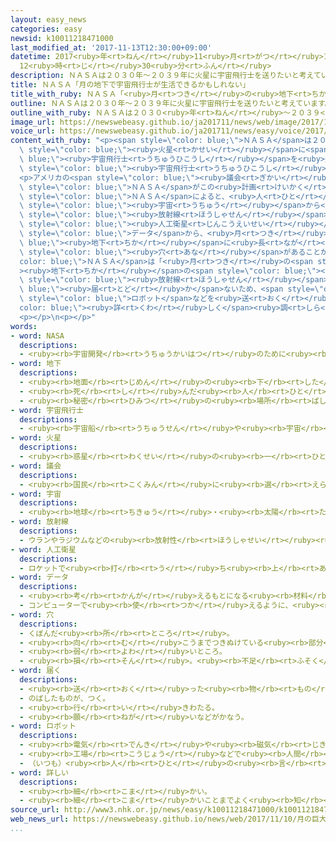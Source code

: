 ```yaml
---
layout: easy_news
categories: easy
newsid: k10011218471000
last_modified_at: '2017-11-13T12:30:00+09:00'
datetime: 2017<ruby>年<rt>ねん</rt></ruby>11<ruby>月<rt>がつ</rt></ruby>13<ruby>日<rt>にち</rt></ruby>
  12<ruby>時<rt>じ</rt></ruby>30<ruby>分<rt>ふん</rt></ruby>
description: ＮＡＳＡは２０３０年〜２０３９年に火星に宇宙飛行士を送りたいと考えています。
title: ＮＡＳＡ「月の地下で宇宙飛行士が生活できるかもしれない」
title_with_ruby: ＮＡＳＡ「<ruby>月<rt>つき</rt></ruby>の<ruby>地下<rt>ちか</rt></ruby>で<ruby>宇宙飛行士<rt>うちゅうひこうし</rt></ruby>が<ruby>生活<rt>せいかつ</rt></ruby>できるかもしれない」
outline: ＮＡＳＡは２０３０年〜２０３９年に火星に宇宙飛行士を送りたいと考えています。
outline_with_ruby: ＮＡＳＡは２０３０<ruby>年<rt>ねん</rt></ruby>〜２０３９<ruby>年<rt>ねん</rt></ruby>に<ruby>火星<rt>かせい</rt></ruby>に<ruby>宇宙飛行士<rt>うちゅうひこうし</rt></ruby>を<ruby>送<rt>おく</rt></ruby>りたいと<ruby>考<rt>かんが</rt></ruby>えています。
image_url: https://newswebeasy.github.io/ja201711/news/web/image/2017/11/10/K10011218471_1711101007_1711101028_01_03.jpg
voice_url: https://newswebeasy.github.io/ja201711/news/easy/voice/2017/11/13/k10011218471000.mp3
content_with_ruby: "<p><span style=\"color: blue;\">ＮＡＳＡ</span>は２０３０<ruby>年<rt>ねん</rt></ruby>〜２０３９<ruby>年<rt>ねん</rt></ruby>に<span\
  \ style=\"color: blue;\"><ruby>火星<rt>かせい</rt></ruby></span>に<span style=\"color:\
  \ blue;\"><ruby>宇宙飛行士<rt>うちゅうひこうし</rt></ruby></span>を<ruby>送<rt>おく</rt></ruby>りたいと<ruby>考<rt>かんが</rt></ruby>えています。そのために、<ruby>月<rt>つき</rt></ruby>に<span\
  \ style=\"color: blue;\"><ruby>宇宙飛行士<rt>うちゅうひこうし</rt></ruby></span>が<ruby>生活<rt>せいかつ</rt></ruby>する<ruby>場所<rt>ばしょ</rt></ruby>を<ruby>作<rt>つく</rt></ruby>ることを<ruby>計画<rt>けいかく</rt></ruby>しています。</p>\n\
  <p>アメリカの<span style=\"color: blue;\"><ruby>議会<rt>ぎかい</rt></ruby></span>で<ruby>９日<rt>ここのか</rt></ruby>、<span\
  \ style=\"color: blue;\">ＮＡＳＡ</span>がこの<ruby>計画<rt>けいかく</rt></ruby>について<ruby>話<rt>はな</rt></ruby>しました。<span\
  \ style=\"color: blue;\">ＮＡＳＡ</span>によると、<ruby>人<rt>ひと</rt></ruby>が<ruby>月<rt>つき</rt></ruby>に<ruby>行<rt>い</rt></ruby>くときにいちばん<ruby>大<rt>おお</rt></ruby>きな<ruby>問題<rt>もんだい</rt></ruby>になるのは<span\
  \ style=\"color: blue;\"><ruby>宇宙<rt>うちゅう</rt></ruby></span>から<ruby>降<rt>ふ</rt></ruby>る<span\
  \ style=\"color: blue;\"><ruby>放射線<rt>ほうしゃせん</rt></ruby></span>です。</p>\n<p><ruby>先月<rt>せんげつ</rt></ruby>、<ruby>日本<rt>にっぽん</rt></ruby>の<span\
  \ style=\"color: blue;\"><ruby>人工衛星<rt>じんこうえいせい</rt></ruby></span>「かぐや」が<ruby>集<rt>あつ</rt></ruby>めた<ruby>月<rt>つき</rt></ruby>の<span\
  \ style=\"color: blue;\">データ</span>から、<ruby>月<rt>つき</rt></ruby>の<span style=\"color:\
  \ blue;\"><ruby>地下<rt>ちか</rt></ruby></span>に<ruby>長<rt>なが</rt></ruby>さ５０ｋｍの<ruby>大<rt>おお</rt></ruby>きな<span\
  \ style=\"color: blue;\"><ruby>穴<rt>あな</rt></ruby></span>があることがわかりました。<span style=\"\
  color: blue;\">ＮＡＳＡ</span>は「<ruby>月<rt>つき</rt></ruby>の<span style=\"color: blue;\"\
  ><ruby>地下<rt>ちか</rt></ruby></span>の<span style=\"color: blue;\"><ruby>穴<rt>あな</rt></ruby></span>は<span\
  \ style=\"color: blue;\"><ruby>放射線<rt>ほうしゃせん</rt></ruby></span>が<span style=\"color:\
  \ blue;\"><ruby>届<rt>とど</rt></ruby>か</span>ないため、<span style=\"color: blue;\"><ruby>宇宙飛行士<rt>うちゅうひこうし</rt></ruby></span>が<ruby>生活<rt>せいかつ</rt></ruby>することができるかもしれない」と<ruby>言<rt>い</rt></ruby>いました。そして、これから<ruby>月<rt>つき</rt></ruby>に<span\
  \ style=\"color: blue;\">ロボット</span>などを<ruby>送<rt>おく</rt></ruby>って、<span style=\"\
  color: blue;\"><ruby>詳<rt>くわ</rt></ruby>しく</span><ruby>調<rt>しら</rt></ruby>べると<ruby>言<rt>い</rt></ruby>いました。</p>\n\
  <p></p>\n<p></p>"
words:
- word: NASA
  descriptions:
  - <ruby><rb>宇宙開発</rb><rt>うちゅうかいはつ</rt></ruby>のために<ruby><rb>作</rb><rt>つく</rt></ruby>られた、アメリカ<ruby><rb>政府</rb><rt>せいふ</rt></ruby>の<ruby><rb>機関</rb><rt>きかん</rt></ruby>。スペースシャトルの<ruby><rb>開発</rb><rt>かいはつ</rt></ruby>などをする。
- word: 地下
  descriptions:
  - <ruby><rb>地面</rb><rt>じめん</rt></ruby>の<ruby><rb>下</rb><rt>した</rt></ruby>。<ruby><rb>地中</rb><rt>ちちゅう</rt></ruby>。
  - <ruby><rb>死</rb><rt>し</rt></ruby>んだ<ruby><rb>人</rb><rt>ひと</rt></ruby>の<ruby><rb>行</rb><rt>い</rt></ruby>く<ruby><rb>世</rb><rt>よ</rt></ruby>。あの<ruby><rb>世</rb><rt>よ</rt></ruby>。
  - <ruby><rb>秘密</rb><rt>ひみつ</rt></ruby>の<ruby><rb>場所</rb><rt>ばしょ</rt></ruby>。
- word: 宇宙飛行士
  descriptions:
  - <ruby><rb>宇宙船</rb><rt>うちゅうせん</rt></ruby>や<ruby><rb>宇宙</rb><rt>うちゅう</rt></ruby>ステーションの<ruby><rb>乗組員</rb><rt>のりくみいん</rt></ruby>。
- word: 火星
  descriptions:
  - <ruby><rb>惑星</rb><rt>わくせい</rt></ruby>の<ruby><rb>一</rb><rt>ひと</rt></ruby>つ。<ruby><rb>太陽</rb><rt>たいよう</rt></ruby>から<ruby><rb>四番</rb><rt>よばん</rt></ruby>めの<ruby><rb>星</rb><rt>ほし</rt></ruby>。<ruby><rb>星</rb><rt>ほし</rt></ruby>の<ruby><rb>色</rb><rt>いろ</rt></ruby>は<ruby><rb>赤</rb><rt>あか</rt></ruby>く<ruby><rb>見</rb><rt>み</rt></ruby>え、<ruby><rb>衛星</rb><rt>えいせい</rt></ruby>が<ruby><rb>二</rb><rt>ふた</rt></ruby>つある。
- word: 議会
  descriptions:
  - <ruby><rb>国民</rb><rt>こくみん</rt></ruby>に<ruby><rb>選</rb><rt>えら</rt></ruby>ばれた<ruby><rb>議員</rb><rt>ぎいん</rt></ruby>が<ruby><rb>集</rb><rt>あつ</rt></ruby>まって、<ruby><rb>国</rb><rt>くに</rt></ruby>や<ruby><rb>地方</rb><rt>ちほう</rt></ruby>の<ruby><rb>政治</rb><rt>せいじ</rt></ruby>について<ruby><rb>話</rb><rt>はな</rt></ruby>し<ruby><rb>合</rb><rt>あ</rt></ruby>い、<ruby><rb>取</rb><rt>と</rt></ruby>り<ruby><rb>決</rb><rt>き</rt></ruby>めをする<ruby><rb>所</rb><rt>ところ</rt></ruby>。<ruby><rb>国</rb><rt>くに</rt></ruby>の<ruby><rb>議会</rb><rt>ぎかい</rt></ruby>の<ruby><rb>国会</rb><rt>こっかい</rt></ruby>と、<ruby><rb>都道府県</rb><rt>とどうふけん</rt></ruby>などの<ruby><rb>地方議会</rb><rt>ちほうぎかい</rt></ruby>とがある。
- word: 宇宙
  descriptions:
  - <ruby><rb>地球</rb><rt>ちきゅう</rt></ruby>・<ruby><rb>太陽</rb><rt>たいよう</rt></ruby>・<ruby><rb>星</rb><rt>ほし</rt></ruby>などのある、<ruby><rb>果</rb><rt>は</rt></ruby>てしなく<ruby><rb>広</rb><rt>ひろ</rt></ruby>い<ruby><rb>空間</rb><rt>くうかん</rt></ruby>のこと。<ruby><rb>地球</rb><rt>ちきゅう</rt></ruby>は<ruby><rb>太陽</rb><rt>たいよう</rt></ruby>を<ruby><rb>中心</rb><rt>ちゅうしん</rt></ruby>にして<ruby><rb>銀河系宇宙</rb><rt>ぎんがけいうちゅう</rt></ruby>にあり、この<ruby><rb>銀河系宇宙</rb><rt>ぎんがけいうちゅう</rt></ruby>のようなものがたくさん<ruby><rb>集</rb><rt>あつ</rt></ruby>まって<ruby><rb>宇宙</rb><rt>うちゅう</rt></ruby>を<ruby><rb>作</rb><rt>つく</rt></ruby>っている。
- word: 放射線
  descriptions:
  - ウランやラジウムなどの<ruby><rb>放射性</rb><rt>ほうしゃせい</rt></ruby><ruby><rb>元素</rb><rt>げんそ</rt></ruby>がこわれて、ほかの<ruby><rb>元素</rb><rt>げんそ</rt></ruby>に<ruby><rb>変</rb><rt>か</rt></ruby>わるときに<ruby><rb>出</rb><rt>だ</rt></ruby>すもの。<ruby><rb>大量</rb><rt>たいりょう</rt></ruby>に<ruby><rb>浴</rb><rt>あ</rt></ruby>びると<ruby><rb>有害</rb><rt>ゆうがい</rt></ruby>である。
- word: 人工衛星
  descriptions:
  - ロケットで<ruby><rb>打</rb><rt>う</rt></ruby>ち<ruby><rb>上</rb><rt>あ</rt></ruby>げ、<ruby><rb>地球</rb><rt>ちきゅう</rt></ruby>の<ruby><rb>周</rb><rt>まわ</rt></ruby>りを<ruby><rb>回</rb><rt>まわ</rt></ruby>るようにした、<ruby><rb>人間</rb><rt>にんげん</rt></ruby>の<ruby><rb>作</rb><rt>つく</rt></ruby>った<ruby><rb>衛星</rb><rt>えいせい</rt></ruby>。<ruby><rb>宇宙</rb><rt>うちゅう</rt></ruby>のようすや<ruby><rb>気象</rb><rt>きしょう</rt></ruby>などを<ruby><rb>調</rb><rt>しら</rt></ruby>べたり、<ruby><rb>通信</rb><rt>つうしん</rt></ruby>や<ruby><rb>放送</rb><rt>ほうそう</rt></ruby>などの<ruby><rb>電波</rb><rt>でんぱ</rt></ruby>の<ruby><rb>中継</rb><rt>ちゅうけい</rt></ruby>に<ruby><rb>役立</rb><rt>やくだ</rt></ruby>てたりする。
- word: データ
  descriptions:
  - <ruby><rb>考</rb><rt>かんが</rt></ruby>えるもとになる<ruby><rb>材料</rb><rt>ざいりょう</rt></ruby>や<ruby><rb>事実</rb><rt>じじつ</rt></ruby>。
  - コンピューターで<ruby><rb>使</rb><rt>つか</rt></ruby>えるように、<ruby><rb>数字</rb><rt>すうじ</rt></ruby>や<ruby><rb>記号</rb><rt>きごう</rt></ruby>に<ruby><rb>置</rb><rt>お</rt></ruby>きかえられた<ruby><rb>資料</rb><rt>しりょう</rt></ruby>。
- word: 穴
  descriptions:
  - くぼんだ<ruby><rb>所</rb><rt>ところ</rt></ruby>。
  - <ruby><rb>向</rb><rt>む</rt></ruby>こうまでつきぬけている<ruby><rb>部分</rb><rt>ぶぶん</rt></ruby>。
  - <ruby><rb>弱</rb><rt>よわ</rt></ruby>いところ。
  - <ruby><rb>損</rb><rt>そん</rt></ruby>。<ruby><rb>不足</rb><rt>ふそく</rt></ruby>。
- word: 届く
  descriptions:
  - <ruby><rb>送</rb><rt>おく</rt></ruby>った<ruby><rb>物</rb><rt>もの</rt></ruby>が<ruby><rb>着</rb><rt>つ</rt></ruby>く。
  - のばしたものが、つく。
  - <ruby><rb>行</rb><rt>い</rt></ruby>きわたる。
  - <ruby><rb>願</rb><rt>ねが</rt></ruby>いなどがかなう。
- word: ロボット
  descriptions:
  - <ruby><rb>電気</rb><rt>でんき</rt></ruby>や<ruby><rb>磁気</rb><rt>じき</rt></ruby>の<ruby><rb>力</rb><rt>ちから</rt></ruby>で<ruby><rb>動</rb><rt>うご</rt></ruby>く<ruby><rb>人形</rb><rt>にんぎょう</rt></ruby>。<ruby><rb>人造</rb><rt>じんぞう</rt></ruby><ruby><rb>人間</rb><rt>にんげん</rt></ruby>。
  - <ruby><rb>工場</rb><rt>こうじょう</rt></ruby>などで<ruby><rb>人間</rb><rt>にんげん</rt></ruby>に<ruby><rb>代</rb><rt>か</rt></ruby>わって、<ruby><rb>作業</rb><rt>さぎょう</rt></ruby>する<ruby><rb>機械</rb><rt>きかい</rt></ruby>。
  - （いつも）<ruby><rb>人</rb><rt>ひと</rt></ruby>の<ruby><rb>言</rb><rt>い</rt></ruby>いなりになって<ruby><rb>動</rb><rt>うご</rt></ruby>く<ruby><rb>人</rb><rt>ひと</rt></ruby>。
- word: 詳しい
  descriptions:
  - <ruby><rb>細</rb><rt>こま</rt></ruby>かい。
  - <ruby><rb>細</rb><rt>こま</rt></ruby>かいことまでよく<ruby><rb>知</rb><rt>し</rt></ruby>っている。
source_url: http://www3.nhk.or.jp/news/easy/k10011218471000/k10011218471000.html
web_news_url: https://newswebeasy.github.io/news/web/2017/11/10/月の巨大空洞を宇宙飛行士の居住空間に-NASA
...
```

